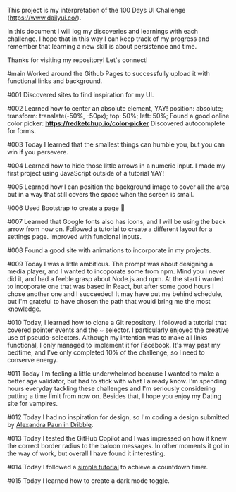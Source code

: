 This project is my interpretation of the 100 Days UI Challenge (https://www.dailyui.co/).

In this document I will log my discoveries and learnings with each challenge. I hope that in this way I can keep track of my progress and remember that learning a new skill is about persistence and time.

Thanks for visiting my repository! Let's connect!

#main
Worked around the Github Pages to successfully upload it with functional links and background.

#001
Discovered sites to find inspiration for my UI.

#002
Learned how to center an absolute element, YAY!
    position: absolute;
    transform: translate(-50%, -50px);
    top: 50%;
    left: 50%;
Found a good online color picker: **https://redketchup.io/color-picker**
Discovered autocomplete for forms.

#003
Today I learned that the smallest things can humble you, but you can win if you persevere.

#004 
Learned how to hide those little arrows in a numeric input.
I made my first project using JavaScript outside of a tutorial YAY!

#005 
Learned how I can position the background image to cover all the area but in a way that still covers the space when the screen is small.

#006
Used Bootstrap to create a page 🙌

#007 
Learned that Google fonts also has icons, and I will be using the back arrow from now on.
Followed a tutorial to create a different layout for a settings page. Improved with funcional inputs.

#008
Found a good site with animations to incorporate in my projects.

#009
Today I was a little ambitious. The prompt was about designing a media player, and I wanted to incoporate some from npm. Mind you I never did it, and had a feeble grasp about Node.js and npm. At the start i wanted to incoporate one that was based in React, but after some good hours I chose another one and I succeeded! It may have put me behind schedule, but I'm grateful to have chosen the path that would bring me the most knowledge.

#010
Today, I learned how to clone a Git repository. I followed a tutorial that covered pointer events and the ~ selector. I particularly enjoyed the creative use of pseudo-selectors. Although my intention was to make all links functional, I only managed to implement it for Facebook. It's way past my bedtime, and I've only completed 10% of the challenge, so I need to conserve energy.

#011
Today I'm feeling a little underwhelmed because I wanted to make a better age validator, but had to stick with what I already know. I'm spending hours everyday tackling these challenges and I'm seriously considering putting a time limit from now on. Besides that, I hope you enjoy my Dating site for vampires.

#012
Today I had no inspiration for design, so I'm coding a design submitted by [Alexandra Paun in Dribble](https://dribbble.com/shots/4335565/attachments/4335565-E-commerce-item-Daily-012?mode=media).

#013
Today I tested the GitHub Copilot and I was impressed on how it knew the correct border radius to the baloon messages. In other moments it got in the way of work, but overall I have found it interesting.

#014
Today I followed a [simple tutorial](https://www.youtube.com/watch?v=NWzjsMC810w) to achieve a countdown timer.

#015
Today I learned how to create a dark mode toggle.